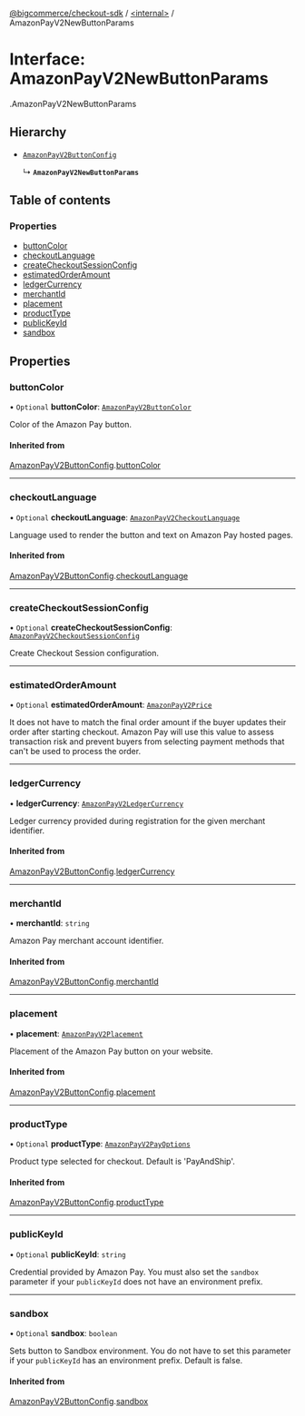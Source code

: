 [@bigcommerce/checkout-sdk](../README.md) / [<internal\>](../modules/internal_.md) / AmazonPayV2NewButtonParams

# Interface: AmazonPayV2NewButtonParams

[<internal>](../modules/internal_.md).AmazonPayV2NewButtonParams

## Hierarchy

- [`AmazonPayV2ButtonConfig`](internal_.AmazonPayV2ButtonConfig.md)

  ↳ **`AmazonPayV2NewButtonParams`**

## Table of contents

### Properties

- [buttonColor](internal_.AmazonPayV2NewButtonParams.md#buttoncolor)
- [checkoutLanguage](internal_.AmazonPayV2NewButtonParams.md#checkoutlanguage)
- [createCheckoutSessionConfig](internal_.AmazonPayV2NewButtonParams.md#createcheckoutsessionconfig)
- [estimatedOrderAmount](internal_.AmazonPayV2NewButtonParams.md#estimatedorderamount)
- [ledgerCurrency](internal_.AmazonPayV2NewButtonParams.md#ledgercurrency)
- [merchantId](internal_.AmazonPayV2NewButtonParams.md#merchantid)
- [placement](internal_.AmazonPayV2NewButtonParams.md#placement)
- [productType](internal_.AmazonPayV2NewButtonParams.md#producttype)
- [publicKeyId](internal_.AmazonPayV2NewButtonParams.md#publickeyid)
- [sandbox](internal_.AmazonPayV2NewButtonParams.md#sandbox)

## Properties

### buttonColor

• `Optional` **buttonColor**: [`AmazonPayV2ButtonColor`](../enums/internal_.AmazonPayV2ButtonColor.md)

Color of the Amazon Pay button.

#### Inherited from

[AmazonPayV2ButtonConfig](internal_.AmazonPayV2ButtonConfig.md).[buttonColor](internal_.AmazonPayV2ButtonConfig.md#buttoncolor)

___

### checkoutLanguage

• `Optional` **checkoutLanguage**: [`AmazonPayV2CheckoutLanguage`](../enums/internal_.AmazonPayV2CheckoutLanguage.md)

Language used to render the button and text on Amazon Pay hosted pages.

#### Inherited from

[AmazonPayV2ButtonConfig](internal_.AmazonPayV2ButtonConfig.md).[checkoutLanguage](internal_.AmazonPayV2ButtonConfig.md#checkoutlanguage)

___

### createCheckoutSessionConfig

• `Optional` **createCheckoutSessionConfig**: [`AmazonPayV2CheckoutSessionConfig`](internal_.AmazonPayV2CheckoutSessionConfig.md)

Create Checkout Session configuration.

___

### estimatedOrderAmount

• `Optional` **estimatedOrderAmount**: [`AmazonPayV2Price`](internal_.AmazonPayV2Price.md)

It does not have to match the final order amount if the buyer updates
their order after starting checkout. Amazon Pay will use this value to
assess transaction risk and prevent buyers from selecting payment methods
that can't be used to process the order.

___

### ledgerCurrency

• **ledgerCurrency**: [`AmazonPayV2LedgerCurrency`](../enums/internal_.AmazonPayV2LedgerCurrency.md)

Ledger currency provided during registration for the given merchant identifier.

#### Inherited from

[AmazonPayV2ButtonConfig](internal_.AmazonPayV2ButtonConfig.md).[ledgerCurrency](internal_.AmazonPayV2ButtonConfig.md#ledgercurrency)

___

### merchantId

• **merchantId**: `string`

Amazon Pay merchant account identifier.

#### Inherited from

[AmazonPayV2ButtonConfig](internal_.AmazonPayV2ButtonConfig.md).[merchantId](internal_.AmazonPayV2ButtonConfig.md#merchantid)

___

### placement

• **placement**: [`AmazonPayV2Placement`](../enums/internal_.AmazonPayV2Placement.md)

Placement of the Amazon Pay button on your website.

#### Inherited from

[AmazonPayV2ButtonConfig](internal_.AmazonPayV2ButtonConfig.md).[placement](internal_.AmazonPayV2ButtonConfig.md#placement)

___

### productType

• `Optional` **productType**: [`AmazonPayV2PayOptions`](../enums/internal_.AmazonPayV2PayOptions.md)

Product type selected for checkout. Default is 'PayAndShip'.

#### Inherited from

[AmazonPayV2ButtonConfig](internal_.AmazonPayV2ButtonConfig.md).[productType](internal_.AmazonPayV2ButtonConfig.md#producttype)

___

### publicKeyId

• `Optional` **publicKeyId**: `string`

Credential provided by Amazon Pay. You must also set the `sandbox`
parameter if your `publicKeyId` does not have an environment prefix.

___

### sandbox

• `Optional` **sandbox**: `boolean`

Sets button to Sandbox environment. You do not have to set this parameter
if your `publicKeyId` has an environment prefix. Default is false.

#### Inherited from

[AmazonPayV2ButtonConfig](internal_.AmazonPayV2ButtonConfig.md).[sandbox](internal_.AmazonPayV2ButtonConfig.md#sandbox)
